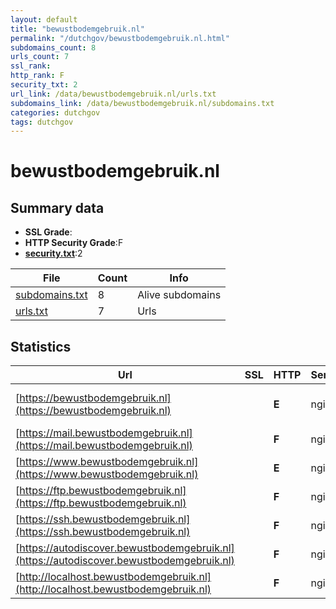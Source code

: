 ```yaml
---
layout: default
title: "bewustbodemgebruik.nl"
permalink: "/dutchgov/bewustbodemgebruik.nl.html"
subdomains_count: 8
urls_count: 7
ssl_rank: 
http_rank: F
security_txt: 2
url_link: /data/bewustbodemgebruik.nl/urls.txt
subdomains_link: /data/bewustbodemgebruik.nl/subdomains.txt
categories: dutchgov
tags: dutchgov
---
```



# bewustbodemgebruik.nl
## Summary data


 - **SSL Grade**:
 - **HTTP Security Grade**:F
 - **[security.txt](https://www.digitaleoverheid.nl/nieuws/standaard-security-txt-nu-verplicht-voor-overheid/)**:2


| File       | Count | Info |
|------------|-------|------|
|[subdomains.txt](/DutchGovScope/data/bewustbodemgebruik.nl/subdomains.txt)|8|Alive subdomains|
|[urls.txt](/DutchGovScope/data/bewustbodemgebruik.nl/urls.txt)|7|Urls|


## Statistics


| Url | SSL | HTTP | Server | Cookie | HSTS | CORS | CTO | CSP | XFO | XXP | RP |FP| Tech |Title |
|--------|-------|-------|------|------|------|------|------|------|------|------|------|------|------|------|
|[https://bewustbodemgebruik.nl](https://bewustbodemgebruik.nl)| | **E**|nginx| | | | | | | :white_check_mark: | :white_check_mark: | |MySQL Nginx PHP WordPress|Bewust Bodemgebr...|
|[https://mail.bewustbodemgebruik.nl](https://mail.bewustbodemgebruik.nl)| | **F**|nginx| | | | | | | | :white_check_mark: | |Nginx|This is the defa...|
|[https://www.bewustbodemgebruik.nl](https://www.bewustbodemgebruik.nl)| | **E**|nginx| | | | | | | :white_check_mark: | :white_check_mark: | |Nginx SiteGround||
|[https://ftp.bewustbodemgebruik.nl](https://ftp.bewustbodemgebruik.nl)| | **F**|nginx| | | | | | | | :white_check_mark: | |Nginx|This is the defa...|
|[https://ssh.bewustbodemgebruik.nl](https://ssh.bewustbodemgebruik.nl)| | **F**|nginx| | | | | | | | :white_check_mark: | |Nginx|This is the defa...|
|[https://autodiscover.bewustbodemgebruik.nl](https://autodiscover.bewustbodemgebruik.nl)| | **F**|nginx| | | | | | | | :white_check_mark: | |Nginx|This is the defa...|
|[http://localhost.bewustbodemgebruik.nl](http://localhost.bewustbodemgebruik.nl)| | **F**|nginx|:o: | | | | | :white_check_mark: | :white_check_mark: | :white_check_mark: | |Laravel Nginx PHP|Weakpass|


